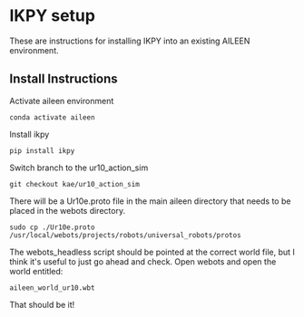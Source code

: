 # IKPY setup

These are instructions for installing IKPY into an existing AILEEN environment.

## Install Instructions

Activate aileen environment

`conda activate aileen`

Install ikpy

`pip install ikpy`

Switch branch to the ur10_action_sim

`git checkout kae/ur10_action_sim`

There will be a Ur10e.proto file in the main aileen directory that needs to be placed in the webots directory.

`sudo cp ./Ur10e.proto /usr/local/webots/projects/robots/universal_robots/protos`

The webots_headless script should be pointed at the correct world file, but I think it's useful to just go ahead and check.  Open webots and open the world entitled:

`aileen_world_ur10.wbt`

That should be it!
